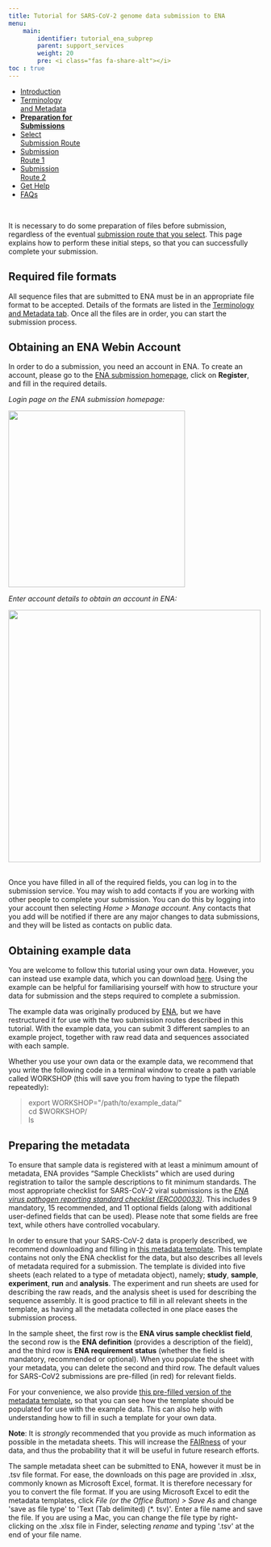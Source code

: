 ```yaml
---
title: Tutorial for SARS-CoV-2 genome data submission to ENA
menu:
    main:
        identifier: tutorial_ena_subprep
        parent: support_services
        weight: 20
        pre: <i class="fas fa-share-alt"></i>
toc : true
---
```


<ul class="nav nav-tabs nav-justified">
  <li class="nav-item">
    <a class="nav-link" href="/support_services/tutorial_ena/tutorial_ena_intro">Introduction</a>
  </li>
  <li class="nav-item">
    <a class="nav-link" href="/support_services/tutorial_ena/tutorial_ena_terminology">Terminology<br>and Metadata</a>
  </li>
  <li class="nav-item">
    <a class="nav-link active" href="#"><b>Preparation for<br>Submissions</b></a>
  </li>
  <li class="nav-item">
    <a class="nav-link" href="/support_services/tutorial_ena/tutorial_ena_selectsub">Select<br>Submission Route</a>
  </li>
  <li class="nav-item">
    <a class="nav-link" href="/support_services/tutorial_ena/tutorial_ena_subroute2">Submission<br>Route 1</a>
  </li>
  <li class="nav-item">
    <a class="nav-link" href="/support_services/tutorial_ena/tutorial_ena_subroute2">Submission<br>Route 2</a>
  </li>
  <li class="nav-item">
    <a class="nav-link" href="/support_services/tutorial_ena/tutorial_ena_contact">Get Help</a>
  </li>
  <li class="nav-item">
    <a class="nav-link" href="/support_services/tutorial_ena/tutorial_ena_faqs">FAQs</a>
  </li>
</ul>

<br>

It is necessary to do some preparation of files before submission, regardless of the eventual [submission route that you select](/support_services/tutorial_ena/tutorial_ena_selectsub). This page explains how to perform these initial steps, so that you can successfully complete your submission.

## Required file formats

All sequence files that are submitted to ENA must be in an appropriate file format to be accepted. Details of the formats are listed in the [Terminology and Metadata tab](/support_services/tutorial_ena/tutorial_ena_terminology). Once all the files are in order, you can start the submission process.

## Obtaining an ENA Webin Account

In order to do a submission, you need an account in ENA. To create an account, please go to the [ENA submission homepage](https://www.ebi.ac.uk/ena/submit/webin/), click on **Register**, and fill in the required details.

*Login page on the ENA submission homepage:*

<div class="text-center">
  <img src="/img/ena_tutorial/ENA_login_startpage.png" height="350" class="rounded">
</div>

*Enter account details to obtain an account in ENA:*

<div class="text-center">
  <img src="/img/ena_tutorial/ENA_login_detailspage.png" height="500" class="rounded">
</div>

<br>

Once you have filled in all of the required fields, you can log in to the submission service. You may wish to add contacts if you are working with other people to complete your submission. You can do this by logging into your account then selecting *Home > Manage account*. Any contacts that you add will be notified if there are any major changes to data submissions, and they will be listed as contacts on public data.

## Obtaining example data

You are welcome to follow this tutorial using your own data. However, you can instead use example data, which you can download [here](/ENA_tutorial_data/example_data.zip). Using the example can be helpful for familiarising yourself with how to structure your data for submission and the steps required to complete a submission.

The example data was originally produced by [ENA](https://www.ebi.ac.uk/ena/browser/home), but we have restructured it for use with the two submission routes described in this tutorial. With the example data, you can submit 3 different samples to an example project, together with raw read data and sequences associated with each sample.

Whether you use your own data or the example data, we recommend that you write the following code in a terminal window to create a path variable called WORKSHOP (this will save you from having to type the filepath repeatedly):

>export WORKSHOP="/path/to/example_data/"<br>cd $WORKSHOP/<br>ls

## Preparing the metadata

To ensure that sample data is registered with at least a minimum amount of metadata, ENA provides “Sample Checklists” which are used during registration to tailor the sample descriptions to fit minimum standards. The most appropriate checklist for SARS-CoV-2 viral submissions is the *[ENA virus pathogen reporting standard checklist (ERC000033)](https://www.ebi.ac.uk/ena/browser/view/ERC000033)*. This includes 9 mandatory, 15 recommended, and 11 optional fields (along with additional user-defined fields that can be used). Please note that some fields are free text, while others have controlled vocabulary.

In order to ensure that your SARS-CoV-2 data is properly described, we recommend downloading and filling in [this metadata template](/ENA_tutorial_data/metadata_template_ERC000033.xlsx). This template contains not only the ENA checklist for the data, but also describes all levels of metadata required for a submission. The template is divided into five sheets (each related to a type of metadata object), namely; **study**, **sample**, **experiment**, **run** and **analysis**. The experiment and run sheets are used for describing the raw reads, and the analysis sheet is used for describing the sequence assembly. It is good practice to fill in all relevant sheets in the template, as having all the metadata collected in one place eases the submission process.

<!-- this is not true, it is only in the sample sheet that the checklist applies, so perhaps rephrase? -->
<!-- I have tried to rephrase the below based on the above comment, please check -->
In the sample sheet, the first row is the **ENA virus sample checklist field**, the second row is the **ENA definition** (provides a description of the field), and the third row is **ENA requirement status** (whether the field is mandatory, recommended or optional). When you populate the sheet with your metadata, you can delete the second and third row. The default values for SARS-CoV2 submissions are pre-filled (in red) for relevant fields.

For your convenience, we also provide [this pre-filled version of the metadata template](/ENA_tutorial_data/metadata_template_ERC000033_filled.xlsx), so that you can see how the template should be populated for use with the example data. This can also help with understanding how to fill in such a template for your own data.

**Note**: It is *strongly* recommended that you provide as much information as possible in the metadata sheets. This will increase the [FAIRness](https://www.go-fair.org/fair-principles/) of your data, and thus the probability that it will be useful in future research efforts.

The sample metadata sheet can be submitted to ENA, however it must be in .tsv file format. For ease, the downloads on this page are provided in .xlsx, commonly known as Microsoft Excel, format. It is therefore necessary for you to convert the file format. If you are using Microsoft Excel to edit the metadata templates, click *File (or the Office Button) > Save As* and change 'save as file type' to 'Text (Tab delimited) (\*. tsv)'. Enter a file name and save the file. If you are using a Mac, you can change the file type by right-clicking on the .xlsx file in Finder, selecting *rename* and typing '.tsv' at the end of your file name.
